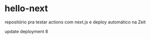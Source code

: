 # hello-next
repositório pra testar actions com next.js e deploy automático na Zeit

update deployment 8
